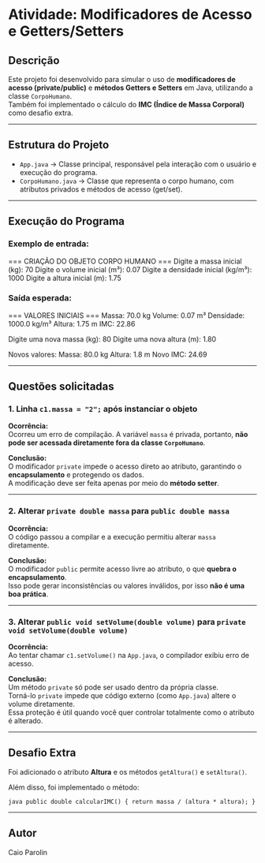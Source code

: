 # Atividade: Modificadores de Acesso e Getters/Setters

## Descrição
Este projeto foi desenvolvido para simular o uso de **modificadores de acesso (private/public)** e **métodos Getters e Setters** em Java, utilizando a classe `CorpoHumano`.  
Também foi implementado o cálculo do **IMC (Índice de Massa Corporal)** como desafio extra.

---

## Estrutura do Projeto
- `App.java` → Classe principal, responsável pela interação com o usuário e execução do programa.
- `CorpoHumano.java` → Classe que representa o corpo humano, com atributos privados e métodos de acesso (get/set).

---

## Execução do Programa

### Exemplo de entrada:

=== CRIAÇÃO DO OBJETO CORPO HUMANO ===
Digite a massa inicial (kg): 70
Digite o volume inicial (m³): 0.07
Digite a densidade inicial (kg/m³): 1000
Digite a altura inicial (m): 1.75

### Saída esperada:

=== VALORES INICIAIS ===
Massa: 70.0 kg
Volume: 0.07 m³
Densidade: 1000.0 kg/m³
Altura: 1.75 m
IMC: 22.86

Digite uma nova massa (kg): 80
Digite uma nova altura (m): 1.80

Novos valores:
Massa: 80.0 kg
Altura: 1.8 m
Novo IMC: 24.69


---

## Questões solicitadas

### 1. Linha `c1.massa = "2";` após instanciar o objeto

**Ocorrência:**  
Ocorreu um erro de compilação. A variável `massa` é privada, portanto, **não pode ser acessada diretamente fora da classe `CorpoHumano`**.

**Conclusão:**  
O modificador `private` impede o acesso direto ao atributo, garantindo o **encapsulamento** e protegendo os dados.  
A modificação deve ser feita apenas por meio do **método setter**.

---

### 2. Alterar `private double massa` para `public double massa`

**Ocorrência:**  
O código passou a compilar e a execução permitiu alterar `massa` diretamente.

**Conclusão:**  
O modificador `public` permite acesso livre ao atributo, o que **quebra o encapsulamento**.  
Isso pode gerar inconsistências ou valores inválidos, por isso **não é uma boa prática**.

---

### 3. Alterar `public void setVolume(double volume)` para `private void setVolume(double volume)`

**Ocorrência:**  
Ao tentar chamar `c1.setVolume()` na `App.java`, o compilador exibiu erro de acesso.

**Conclusão:**  
Um método `private` só pode ser usado dentro da própria classe.  
Torná-lo `private` impede que código externo (como `App.java`) altere o volume diretamente.  
Essa proteção é útil quando você quer controlar totalmente como o atributo é alterado.

---

## Desafio Extra

Foi adicionado o atributo **Altura** e os métodos `getAltura()` e `setAltura()`.

Além disso, foi implementado o método:

`
java
public double calcularIMC() {
    return massa / (altura * altura);
}
` 

---

## Autor
Caio Parolin
